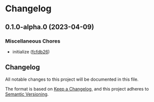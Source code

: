 # Changelog

## 0.1.0-alpha.0 (2023-04-09)


### Miscellaneous Chores

* initialize ([fcfdb26](https://github.com/nhedger/formkit-plugin-hybridly/commit/fcfdb2694a0060f9648a341d9ab23f59ec159698))

## Changelog

All notable changes to this project will be documented in this file.

The format is based on [Keep a Changelog](https://keepachangelog.com/en/1.0.0/),
and this project adheres to [Semantic Versioning](https://semver.org/spec/v2.0.0.html).

